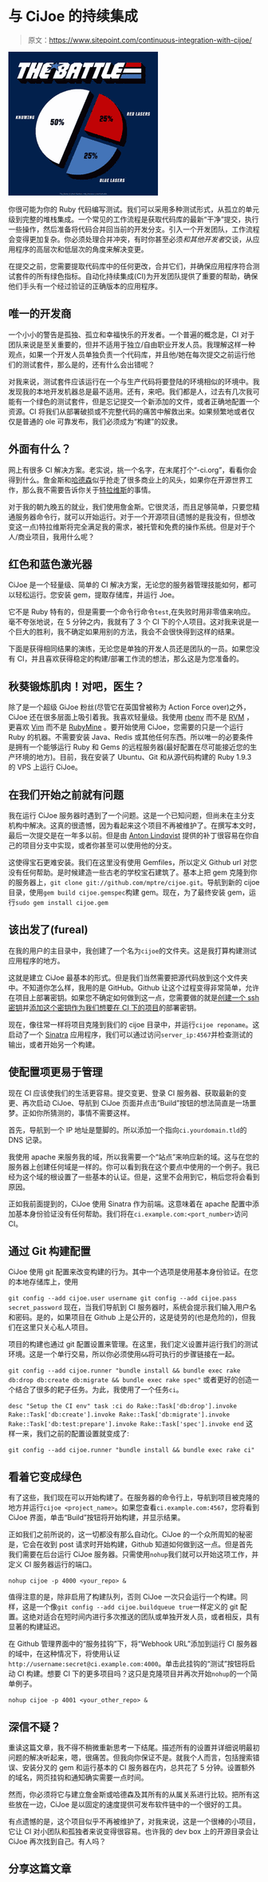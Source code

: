 # 与 CiJoe 的持续集成

> 原文：<https://www.sitepoint.com/continuous-integration-with-cijoe/>

![](img/36ca6a7d85559e0a6b22adfb0704db44.png "687474703a2f2f696d672e736b697463682e636f6d2f32303039303830352d673461327168747477696a386e326a72397435353265666e336b2e706e67")

你很可能为你的 Ruby 代码编写测试。我们可以采用多种测试形式，从孤立的单元级到完整的堆栈集成。一个常见的工作流程是获取代码库的最新“干净”提交，执行一些操作，然后准备将代码合并回当前的开发分支。引入一个开发团队，工作流程会变得更加复杂。你必须处理合并冲突，有时你甚至必须*和其他开发者*交谈，从应用程序的高层次和低层次的角度来解决变更。

在提交之前，您需要提取代码库中的任何更改，合并它们，并确保应用程序符合测试套件的所有绿色指标。自动化持续集成(CI)为开发团队提供了重要的帮助，确保他们手头有一个经过验证的正确版本的应用程序。

## 唯一的开发商

一个小小的警告是孤独、孤立和幸福快乐的开发者。一个普遍的概念是，CI 对于团队来说是至关重要的，但并不适用于独立/自由职业开发人员。我理解这样一种观点，如果一个开发人员单独负责一个代码库，并且他/她在每次提交之前运行他们的测试套件，那么是的，还有什么会出错呢？

对我来说，测试套件应该运行在一个与生产代码将要登陆的环境相似的环境中。我发现我的本地开发机器总是最不适用。还有，来吧。我们都是人，过去有几次我可能有一个绿色的测试套件，但是忘记提交一个新添加的文件，或者正确地配置一个资源。CI 将我们从部署破损或不完整代码的痛苦中解救出来。如果频繁地或者仅仅是普通的 ole 可靠发布，我们必须成为“构建”的奴隶。

## 外面有什么？

网上有很多 CI 解决方案。老实说，挑一个名字，在末尾打个“-ci.org”，看看你会得到什么。詹金斯和[哈德森](http://hudson-ci.org/)似乎抢走了很多商业上的风头，如果你在开源世界工作，那么我不需要告诉你关于[特拉维斯](http://travis-ci.org/)的事情。

对于我的朝九晚五的就业，我们使用詹金斯。它很灵活，而且足够简单，只要您精通服务器命令行，就可以开始运行。对于一个开源项目(遗憾的是我没有，但想改变这一点)特拉维斯将完全满足我的需求，被托管和免费的操作系统。但是对于个人/商业项目，我用什么呢？

## 红色和蓝色激光器

CiJoe 是一个轻量级、简单的 CI 解决方案，无论您的服务器管理技能如何，都可以轻松运行。您安装 gem，提取存储库，并运行 Joe。

它不是 Ruby 特有的，但是需要一个命令行命令`test`,在失败时用非零值来响应。毫不夸张地说，在 5 分钟之内，我就有了 3 个 CI 下的个人项目。这对我来说是一个巨大的胜利，我不确定如果用别的方法，我会不会很快得到这样的结果。

下面是获得相同结果的演练，无论您是单独的开发人员还是团队的一员。如果您没有 CI，并且喜欢获得稳定的构建/部署工作流的想法，那么这是为您准备的。

## 秋葵锻炼肌肉！对吧，医生？

除了是一个超级 GiJoe 粉丝(尽管它在英国曾被称为 Action Force over)之外，CiJoe 还在很多层面上吸引着我。我喜欢轻量级。我使用 [rbenv](https://github.com/sstephenson/rbenv) 而不是 [RVM](https://rvm.io/) ，更喜欢 [Vim](http://www.vim.org/) 而不是 [RubyMine](http://www.jetbrains.com/ruby/) 。要开始使用 CiJoe，您需要的只是一个运行 Ruby 的机器。不需要安装 Java、Redis 或其他任何东西。所以唯一的必要条件是拥有一个能够运行 Ruby 和 Gems 的远程服务器(最好配置在尽可能接近您的生产环境的地方)。目前，我在安装了 Ubuntu、Git 和从源代码构建的 Ruby 1.9.3 的 VPS 上运行 CiJoe。

## 在我们开始之前就有问题

我在运行 CiJoe 服务器时遇到了一个问题。这是一个已知问题，但尚未在主分支机构中解决。这真的很遗憾，因为看起来这个项目不再被维护了。在撰写本文时，最后一次提交是在一年多以前。但是由 [Anton Lindqvist](https://github.com/mptre) 提供的补丁很容易在你自己的项目分支中实现，或者你甚至可以使用他的分支。

这使得宝石更难安装。我们在这里没有使用 Gemfiles，所以定义 Github url 对您没有任何帮助。是时候建造一些古老的学校宝石建筑了。基本上把 gem 克隆到你的服务器上，`git clone git://github.com/mptre/cijoe.git`。导航到新的 cijoe 目录，使用`gem build cijoe.gemspec`构建 gem。现在，为了最终安装 gem，运行`sudo gem install cijoe.gem`

## 该出发了(fureal)

在我的用户的主目录中，我创建了一个名为`cijoe`的文件夹。这是我打算构建测试应用程序的地方。

这就是建立 CiJoe 最基本的形式。但是我们当然需要把源代码放到这个文件夹中。不知道你怎么样，我用的是 GitHub。Github 让这个过程变得非常简单，允许在项目上部署密钥。如果您不确定如何做到这一点，您需要做的就是[创建一个 ssh 密钥](https://help.github.com/articles/generating-ssh-keys)并[添加这个密钥作为我们想要在 CI 下的项目](https://help.github.com/articles/managing-deploy-keys)的部署密钥。

现在，像往常一样将项目克隆到我们的 cijoe 目录中，并运行`cijoe reponame`。这启动了一个 [Sinatra](http://www.sinatrarb.com/) 应用程序，我们可以通过访问`server_ip:4567`并检查测试的输出，或者开始另一个构建。

## 使配置项更易于管理

现在 CI 应该使我们的生活更容易。提交变更、登录 CI 服务器、获取最新的变更、再次启动 CiJoe、导航到 CiJoe 页面并点击“Build”按钮的想法简直是一场噩梦。正如你所猜测的，事情不需要这样。

首先，导航到一个 IP 地址是蹩脚的。所以添加一个指向`ci.yourdomain.tld`的 DNS 记录。

我使用 apache 来服务我的域，所以我需要一个“站点”来响应新的域。这与在您的服务器上创建任何域是一样的。你可以看到我在这个要点中使用的一个例子。我已经为这个域的根设置了一些基本的认证。但是，这里不会用到它，稍后您将会看到原因。

正如我前面提到的，CiJoe 使用 Sinatra 作为前端。这意味着在 apache 配置中添加基本身份验证没有任何帮助。我们将在`ci.example.com:<port_number>`访问 CI。

## 通过 Git 构建配置

CiJoe 使用 git 配置来改变构建的行为。其中一个选项是使用基本身份验证。在您的本地存储库上，使用

 `git config --add cijoe.user username
git config --add cijoe.pass secret_password` 
现在，当我们导航到 CI 服务器时，系统会提示我们输入用户名和密码。是的，如果项目在 Github 上是公开的，这是徒劳的(也是危险的)，但我们在这里只关心私人项目。

项目的构建也通过 git 配置设置来管理。在这里，我们定义设置并运行我们的测试环境。这是一个单行交易，所以你必须使用`&&`将可执行的步骤链接在一起。

 `git config --add cijoe.runner "bundle install && bundle exec rake db:drop db:create db:migrate && bundle exec rake spec"` 
或者更好的创造一个结合了很多的耙子任务。为此，我使用了一个任务`ci`。

 `desc "Setup the CI env"
task :ci do
Rake::Task['db:drop'].invoke
Rake::Task['db:create'].invoke
Rake::Task['db:migrate'].invoke
Rake::Task['db:test:prepare'].invoke
Rake::Task['spec'].invoke
end` 
这样一来，我们之前的配置设置就变成了:

 `git config --add cijoe.runner "bundle install && bundle exec rake ci"` 

## 看着它变成绿色

有了这些，我们现在可以开始构建了。在服务器的命令行上，导航到项目被克隆的地方并运行`cijoe <project_name>`。如果您查看`ci.example.com:4567`，您将看到 CiJoe 界面，单击“Build”按钮将开始构建，并显示结果。

正如我们之前所说的，这一切都没有那么自动化。CiJoe 的一个众所周知的秘密是，它会在收到 post 请求时开始构建，Github 知道如何做到这一点。但是首先我们需要在后台运行 CiJoe 服务器。只需使用`nohup`我们就可以开始这项工作，并定义 CI 服务器运行的端口。

 `nohup cijoe -p 4000 <your_repo> &` 

值得注意的是，除非启用了构建队列，否则 CiJoe 一次只会运行一个构建。同样，这是一个像`git config --add cijoe.buildqueue true`一样定义的 git 配置。这绝对适合在短时间内进行多次推送的团队或单独开发人员，或者相反，具有显著的构建延迟。

在 Github 管理界面中的“服务挂钩”下，将“Webhook URL”添加到运行 CI 服务器的域中，在这种情况下，将使用认证`http://username:secret@ci.example.com:4000`。单击此挂钩的“测试”按钮将启动 CI 构建。想要 CI 下的更多项目吗？这只是克隆项目并再次开始`nohup`的一个简单例子。

 `nohup cijoe -p 4001 <your_other_repo> &` 

## 深信不疑？

重读这篇文章，我不得不稍微重新思考一下结尾。描述所有的设置并详细说明最初问题的解决听起来，嗯，很痛苦。但我向你保证不是。就我个人而言，包括搜索错误、安装分叉的 gem 和运行基本的 CI 服务器在内，总共花了 5 分钟。设置额外的域名，网页挂钩和通知确实需要一点时间。

然而，你必须将它与建立詹金斯或哈德森及其所有的从属关系进行比较。把所有这些放在一边，CiJoe 是以固定的速度提供可发布软件链中的一个很好的工具。

有点遗憾的是，这个项目似乎不再被维护了，对我来说，这是一个很棒的小项目，它让 CI 对小团队和孤独者来说变得很容易。也许我的 dev box 上的开源目录会让 CiJoe 再次找到自己。有人吗？

## 分享这篇文章